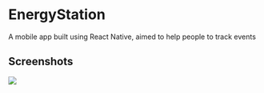# EnergyStation
A mobile app built using React Native, aimed to help people to track events

<h2>Screenshots</h2>
<img src="https://github.com/JingfeiPeng/JeffPeng/src/assets/images/ESHome.png"/>
